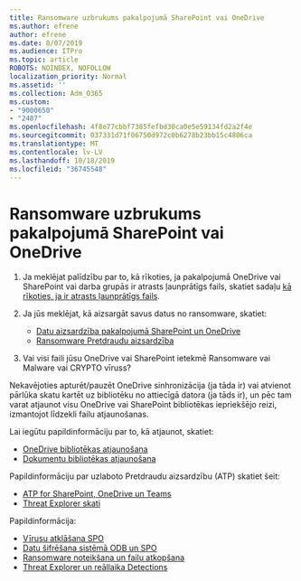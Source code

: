 ```yaml
---
title: Ransomware uzbrukums pakalpojumā SharePoint vai OneDrive
ms.author: efrene
author: efrene
ms.date: 8/07/2019
ms.audience: ITPro
ms.topic: article
ROBOTS: NOINDEX, NOFOLLOW
localization_priority: Normal
ms.assetid: ''
ms.collection: Adm_O365
ms.custom:
- "9000650"
- "2487"
ms.openlocfilehash: 4f8e77cbbf7385fefbd30ca0e5e59134fd2a2f4e
ms.sourcegitcommit: 037331d71f06750d972c0b6278b23bb15c4806ca
ms.translationtype: MT
ms.contentlocale: lv-LV
ms.lasthandoff: 10/18/2019
ms.locfileid: "36745548"
---
```

# <a name="ransomware-attack-in-sharepoint-or-onedrive"></a>Ransomware uzbrukums pakalpojumā SharePoint vai OneDrive

1.  Ja meklējat palīdzību par to, kā rīkoties, ja pakalpojumā OneDrive vai SharePoint vai darba grupās ir atrasts ļaunprātīgs fails, skatiet sadaļu [kā rīkoties, ja ir atrasts ļaunprātīgs fails](https://support.office.com/en-ie/article/what-to-do-when-a-malicious-file-is-found-in-sharepoint-online-onedrive-or-microsoft-teams-01e902ad-a903-4e0f-b093-1e1ac0c37ad2).
2. Ja jūs meklējat, kā aizsargāt savus datus no ransomware, skatiet:
    - [Datu aizsardzība pakalpojumā SharePoint un OneDrive](https://docs.microsoft.com/sharepoint/safeguarding-your-data) 
    - [Ransomware Pretdraudu aizsardzība](https://docs.microsoft.com/windows/security/threat-protection/intelligence/ransomware-malware)    

3.  Vai visi faili jūsu OneDrive vai SharePoint ietekmē Ransomware vai Malware vai CRYPTO vīruss? 

Nekavējoties apturēt/pauzēt OneDrive sinhronizācija (ja tāda ir) vai atvienot pārlūka skatu kartēt uz bibliotēku no attiecīgā datora (ja tāds ir), un pēc tam varat atjaunot visu OneDrive vai SharePoint bibliotēkas iepriekšējo reizi, izmantojot līdzekli failu atjaunošanas. 

Lai iegūtu papildinformāciju par to, kā atjaunot, skatiet:

- [OneDrive bibliotēkas atjaunošana](https://support.office.com/article/restore-your-onedrive-fa231298-759d-41cf-bcd0-25ac53eb8a150)
- [Dokumentu bibliotēkas atjaunošana](https://support.office.com/article/restore-a-document-library-317791c3-8bd0-4dfd-8254-3ca90883d39a)

Papildinformāciju par uzlaboto Pretdraudu aizsardzību (ATP) skatiet šeit:
- [ATP for SharePoint, OneDrive un Teams](https://docs.microsoft.com/office365/securitycompliance/atp-for-spo-odb-and-teams)
- [Threat Explorer skati](https://docs.microsoft.com/office365/securitycompliance/threat-explorer-views)

Papildinformācija:

- [Vīrusu atklāšana SPO](https://docs.microsoft.com/office365/securitycompliance/virus-detection-in-spo)</br>
- [Datu šifrēšana sistēmā ODB un SPO](https://docs.microsoft.com/office365/securitycompliance/data-encryption-in-odb-and-spo)</br>
- [Ransomware noteikšana un failu atkopšana](https://support.office.com/article/Ransomware-detection-and-recovering-your-files-0d90ec50-6bfd-40f4-acc7-b8c12c73637f)</br>
- [Threat Explorer un reāllaika Detections](https://docs.microsoft.com/office365/securitycompliance/threat-explorer-views)